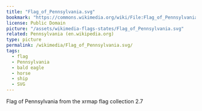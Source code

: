 ```yaml
---
title: "Flag_of_Pennsylvania.svg"
bookmark: "https://commons.wikimedia.org/wiki/File:Flag_of_Pennsylvania.svg"
license: Public Domain
picture: "/assets/wikimedia-flags-states/Flag_of_Pennsylvania.svg"
related: Pennsylvania (en.wikipedia.org)
type: picture
permalink: /wikimedia/Flag_of_Pennsylvania.svg/
tags:
  - flag
  - Pennsylvania
  - bald eagle
  - horse
  - ship
  - SVG
---
```

Flag of Pennsylvania from the xrmap flag collection 2.7